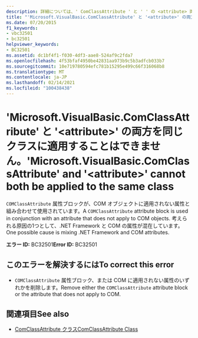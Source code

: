 ```yaml
---
description: 詳細については、' ComClassAttribute ' と ' ' の <attribute> 両方を同じクラスに適用することはできません。
title: "'Microsoft.VisualBasic.ComClassAttribute' と '<attribute>' の両方を同じクラスに適用することはできません。"
ms.date: 07/20/2015
f1_keywords:
- vbc32501
- bc32501
helpviewer_keywords:
- BC32501
ms.assetid: dc1bf4f1-f030-4df3-aae8-524af9c2fda7
ms.openlocfilehash: 4f53bfaf4950be42831aa973b9c5b3adfcb033b7
ms.sourcegitcommit: 10e719780594efc781b15295e499c66f316068b8
ms.translationtype: MT
ms.contentlocale: ja-JP
ms.lasthandoff: 02/14/2021
ms.locfileid: "100438438"
---
```

# <a name="microsoftvisualbasiccomclassattribute-and-attribute-cannot-both-be-applied-to-the-same-class"></a><span data-ttu-id="2929f-103">'Microsoft.VisualBasic.ComClassAttribute' と '\<attribute>' の両方を同じクラスに適用することはできません。</span><span class="sxs-lookup"><span data-stu-id="2929f-103">'Microsoft.VisualBasic.ComClassAttribute' and '\<attribute>' cannot both be applied to the same class</span></span>

<span data-ttu-id="2929f-104">`COMClassAttribute` 属性ブロックが、COM オブジェクトに適用されない属性と組み合わせて使用されています。</span><span class="sxs-lookup"><span data-stu-id="2929f-104">A `COMClassAttribute` attribute block is used in conjunction with an attribute that does not apply to COM objects.</span></span> <span data-ttu-id="2929f-105">考えられる原因の1つとして、.NET Framework と COM の属性が混在しています。</span><span class="sxs-lookup"><span data-stu-id="2929f-105">One possible cause is mixing .NET Framework and COM attributes.</span></span>  
  
 <span data-ttu-id="2929f-106">**エラー ID:** BC32501</span><span class="sxs-lookup"><span data-stu-id="2929f-106">**Error ID:** BC32501</span></span>  
  
## <a name="to-correct-this-error"></a><span data-ttu-id="2929f-107">このエラーを解決するには</span><span class="sxs-lookup"><span data-stu-id="2929f-107">To correct this error</span></span>  
  
- <span data-ttu-id="2929f-108">`COMClassAttribute` 属性ブロック、または COM に適用されない属性のいずれかを削除します。</span><span class="sxs-lookup"><span data-stu-id="2929f-108">Remove either the `COMClassAttribute` attribute block or the attribute that does not apply to COM.</span></span>  
  
## <a name="see-also"></a><span data-ttu-id="2929f-109">関連項目</span><span class="sxs-lookup"><span data-stu-id="2929f-109">See also</span></span>

- [<span data-ttu-id="2929f-110">ComClassAttribute クラス</span><span class="sxs-lookup"><span data-stu-id="2929f-110">ComClassAttribute Class</span></span>](xref:Microsoft.VisualBasic.ComClassAttribute)

